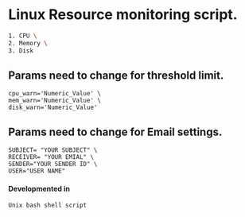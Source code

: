 # Linux Resource monitoring script.
``` bash
1. CPU \
2. Memory \
3. Disk 
```
## Params need to change for threshold limit.
    cpu_warn='Numeric_Value' \
    mem_warn='Numeric_Value' \
    disk_warn='Numeric_Value'


## Params need to change for Email settings.
    SUBJECT= "YOUR SUBJECT" \
    RECEIVER= "YOUR EMIAL" \
    SENDER="YOUR SENDER ID" \ 
    USER="USER NAME"
    
#### Developmented in 
    Unix bash shell script
